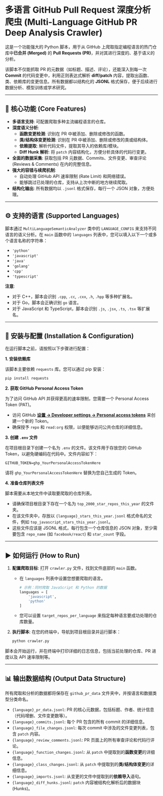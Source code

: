 # 多语言 GitHub Pull Request 深度分析爬虫 (Multi-Language GitHub PR Deep Analysis Crawler)

这是一个功能强大的 Python 脚本，用于从 GitHub 上爬取指定编程语言的热门仓库中**已合并 (Merged)** 的 **Pull Requests (PR)**，并对其进行深度的、基于语义的分析。

该脚本不仅能抓取 PR 的元数据（如标题、描述、评论），还能深入到每一次 **Commit** 的代码变更中，利用正则表达式解析 **diff/patch** 内容，提取出函数、类、依赖库的变更信息。所有数据都以结构化的 **JSONL** 格式保存，便于后续进行数据分析、模型训练或学术研究。

-----

## 🚀 核心功能 (Core Features)

  * **多语言支持**: 可配置爬取多种主流编程语言的仓库。
  * **深度语义分析**:
      * **函数变更检测**: 识别在 PR 中被添加、删除或修改的函数。
      * **类/结构体变更检测**: 识别在 PR 中被添加、删除或修改的类或结构体。
      * **依赖提取**: 解析代码文件，提取其导入的依赖库/模块。
      * **Diff Hunk 解析**: 将 `patch` 内容结构化，方便分析具体的代码行变更。
  * **全面的数据采集**: 获取包括 PR 元数据、Commits、文件变更、审查评论 (Reviews & Comments) 在内的完整信息。
  * **强大的容错与续爬机制**:
      * 自动处理 GitHub API 速率限制 (Rate Limit) 和网络错误。
      * 能够跳过已处理的仓库，支持从上次中断的地方继续爬取。
  * **结构化输出**: 所有数据均以 `.jsonl` 格式保存，每行一个 JSON 对象，方便处理。

-----

## ⚙️ 支持的语言 (Supported Languages)

脚本通过 `MultiLanguageSemanticAnalyzer` 类中的 `LANGUAGE_CONFIG` 来支持不同语言的语义分析。在 `main` 函数中的 `languages` 列表中，您可以填入以下一个或多个语言名称的字符串：

  * `'python'`
  * `'javascript'`
  * `'java'`
  * `'golang'`
  * `'cpp'`
  * `'typescript'`

**注意**:

  * 对于 C++，脚本会识别 `.cpp`, `.cc`, `.cxx`, `.h`, `.hpp` 等多种扩展名。
  * 对于 Go，脚本会正确识别 `go` 语言。
  * 对于 JavaScript 和 TypeScript，脚本会识别 `.js`, `.jsx`, `.ts`, `.tsx` 等扩展名。

-----

## 🔧 安装与配置 (Installation & Configuration)

在运行脚本之前，请按照以下步骤进行配置：

**1. 安装依赖库**

该脚本主要依赖 `requests` 库。您可以通过 pip 安装：

```bash
pip install requests
```

**2. 获取 GitHub Personal Access Token**

为了访问 GitHub API 并获得更高的速率限制，您需要一个 Personal Access Token (PAT)。

  * 访问 GitHub [**设置 -\> Developer settings -\> Personal access tokens**](https://github.com/settings/tokens) 来创建一个新的 Token。
  * 确保授予 `repo` 和 `read:org` 权限，以便能够访问公共仓库的详细信息。

**3. 创建 `.env` 文件**

在项目根目录下创建一个名为 `.env` 的文件。该文件用于存放您的 GitHub Token，以避免硬编码在代码中。文件内容如下：

```
GITHUB_TOKEN=ghp_YourPersonalAccessTokenHere
```

请将 `ghp_YourPersonalAccessTokenHere` 替换为您自己生成的 Token。

**4. 准备仓库列表文件**

脚本需要从本地文件中读取要爬取的仓库列表。

  * 请确保项目根目录下存在一个名为 `top_2000_star_repos_this_year` 的文件夹。
  * 在该文件夹中，存放以 `{language}_stars_this_year.jsonl` 格式命名的文件，例如 `top_javascript_stars_this_year.jsonl`。
  * 这些文件应该是 JSONL 格式，每行包含一个仓库信息的 JSON 对象，至少需要包含 `repo_name` (如 `facebook/react`) 和 `star_count` 字段。

-----

## ▶️ 如何运行 (How to Run)

1.  **配置爬取目标**:
    打开 `crawler.py` 文件，找到文件底部的 `main` 函数。

      * 在 `languages` 列表中设置您想要爬取的语言。
        ```python
        # 示例：同时爬取 JavaScript 和 Python 的数据
        languages = [
            'javascript',
            'python'
        ]
        ```
      * 您可以设置 `target_repos_per_language` 来指定每种语言要成功处理的仓库数量。

2.  **执行脚本**:
    在您的终端中，导航到项目根目录并运行脚本：

    ```bash
    python crawler.py
    ```

脚本会开始运行，并在终端中打印详细的日志信息，包括当前处理的仓库、PR 进度以及 API 速率限制等。

-----

## 📊 输出数据结构 (Output Data Structure)

所有爬取和分析的数据都将保存在 `github_pr_data` 文件夹中，并按语言和数据类型分类命名。

  * `{language}_pr_data.jsonl`: PR 的核心元数据，包括标题、作者、统计信息（代码增删、文件变更数等）。
  * `{language}_commits.jsonl`: 每个 PR 包含的所有 commit 的详细信息。
  * `{language}_file_changes.jsonl`: 每次 commit 中涉及的文件变更列表，包含 `patch` 内容。
  * `{language}_review_comments.jsonl`: PR 页面上的所有审查评论和代码行评论。
  * `{language}_function_changes.jsonl`: 从 `patch` 中提取到的**函数变更**的详细信息。
  * `{language}_class_changes.jsonl`: 从 `patch` 中提取到的**类/结构体变更**的详细信息。
  * `{language}_imports.jsonl`: 从变更的文件中提取到的**依赖导入**语句。
  * `{language}_diff_hunks.jsonl`: `patch` 内容被结构化解析后的数据块 (Hunks)。

